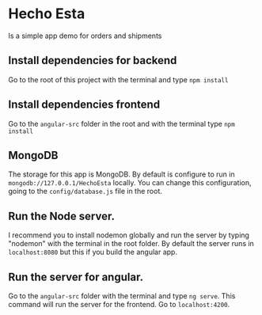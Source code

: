 # Hecho Esta
Is a simple app demo for orders and shipments

## Install dependencies for backend
Go to the root of this project with the terminal and type `npm install`

## Install dependencies frontend
Go to the `angular-src` folder in the root and with the terminal type `npm install`

## MongoDB
The storage for this app is MongoDB. By default is configure to run in `mongodb://127.0.0.1/HechoEsta` locally.
You can change this configuration, going to the `config/database.js` file in the root.

## Run the Node server.
I recommend you to install nodemon globally and run the server by typing "nodemon" with the terminal in the root folder.
By default the server runs in `localhost:8080` but this if you build the angular app.

## Run the server for angular.
Go to the `angular-src` folder with the terminal and type `ng serve`. This command will run the server for the frontend. Go to `localhost:4200`.